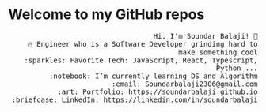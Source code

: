 # Welcome to my GitHub repos
<p align="Right">
  
  <samp>
    Hi, I'm Soundar Balaji! 👋 <br>
    🔥 Engineer who is a Software Developer grinding hard to make something cool  <br>
    :sparkles: Favorite Tech: JavaScript, React, Typescript, Python ... <br>
    :notebook: I’m currently learning DS and Algorithm  <br>
    :email:	Soundarbalaji2306@gmail.com <br>
    :art: Portfolio: https://soundarbalaji.github.io <br>
    :briefcase: LinkedIn: https://linkedin.com/in/soundarbalaji <br>
  </samp>
</p>
<!--
**SoundarBalaji/Soundarbalaji** is a ✨ _special_ ✨ repository because its `README.md` (this file) appears on your GitHub profile.

Here are some ideas to get you started:

- 🔭 I’m currently working on ...
- 🌱 I’m currently learning ...
- 👯 I’m looking to collaborate on ...
- 🤔 I’m looking for help with ...
- 💬 Ask me about ...
- 📫 How to reach me: ...
- 😄 Pronouns: ...
- ⚡ Fun fact: ...
-->
